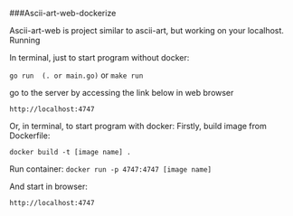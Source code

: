 ###Ascii-art-web-dockerize

Ascii-art-web is project similar to ascii-art, but working on your localhost.
Running

In terminal, just to start program without docker:

`go run  (. or main.go)` 
or 
`make run`

go to the server by accessing the link below in web browser

    http://localhost:4747

Or, in terminal, to start program with docker:
Firstly, build image from Dockerfile:

`docker build -t [image name] .`

Run container:
`docker run -p 4747:4747 [image name]`

And start in browser:

`http://localhost:4747`